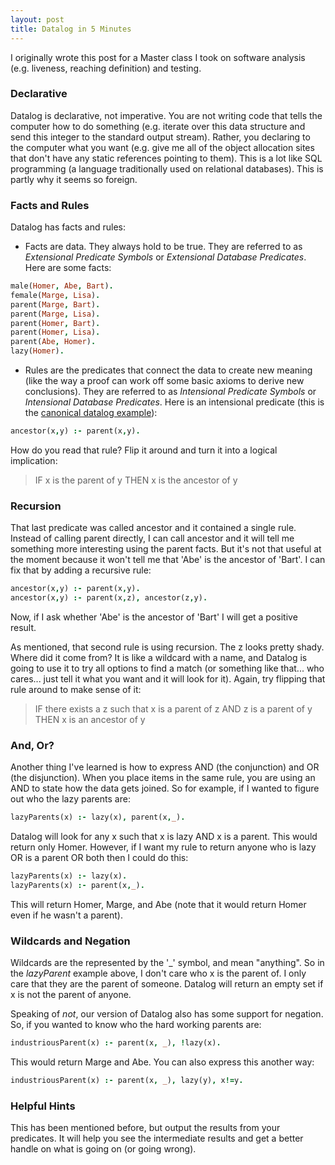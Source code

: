 ```yaml
---
layout: post
title: Datalog in 5 Minutes
---
```


I originally wrote this post for a Master class I took on software analysis (e.g. liveness, reaching definition) and testing. 
 
### Declarative
 
Datalog is declarative, not imperative. You are not writing code that tells the computer how to do something (e.g. iterate over this data structure and send this integer to the standard output stream). Rather, you declaring to the computer what you want (e.g. give me all of the object allocation sites that don't have any static references pointing to them). This is a lot like SQL programming (a language traditionally used on relational databases).  This is partly why it seems so foreign. 
 
### Facts and Rules
 
Datalog has facts and rules:
 
- Facts are data. They always hold to be true. They are referred to as *Extensional Predicate Symbols* or *Extensional Database Predicates*. Here are some facts:

~~~ prolog
male(Homer, Abe, Bart).
female(Marge, Lisa).
parent(Marge, Bart).
parent(Marge, Lisa).
parent(Homer, Bart).
parent(Homer, Lisa).
parent(Abe, Homer).
lazy(Homer).
~~~

- Rules are the predicates that connect the data to create new meaning (like the way a proof can work off some basic axioms to derive new conclusions). They are referred to as *Intensional Predicate Symbols* or *Intensional Database Predicates*. Here is an intensional predicate (this is the [canonical datalog example](https://en.wikipedia.org/wiki/Datalog)):

~~~ prolog
ancestor(x,y) :- parent(x,y).
~~~

How do you read that rule? Flip it around and turn it into a logical implication:

> IF x is the parent of y THEN x is the ancestor of y

### Recursion

That last predicate was called ancestor and it contained a single rule. Instead of calling parent directly, I can call ancestor and it will tell me something more interesting using the parent facts. But it's not that useful at the moment because it won't tell me that 'Abe' is the ancestor of 'Bart'. I can fix that by adding a recursive rule:

~~~ prolog
ancestor(x,y) :- parent(x,y).
ancestor(x,y) :- parent(x,z), ancestor(z,y).
~~~

Now, if I ask whether 'Abe' is the ancestor of 'Bart' I will get a positive result.
 
As mentioned, that second rule is using recursion. The z looks pretty shady. Where did it come from? It is like a wildcard with a name, and Datalog is going to use it to try all options to find a match (or something like that... who cares... just tell it what you want and it will look for it). Again, try flipping that rule around to make sense of it:
 
> IF there exists a z such that x is a parent of z AND z is a parent of y THEN x is an ancestor of y

### And, Or?
 
Another thing I've learned is how to express AND (the conjunction) and OR (the disjunction). When you place items in the same rule, you are using an AND to state how the data gets joined. So for example, if I wanted to figure out who the lazy parents are:

~~~ prolog
lazyParents(x) :- lazy(x), parent(x,_).
~~~

Datalog will look for any x such that x is lazy AND x is a parent. This would return only Homer.  However, if I want my rule to return anyone who is lazy OR is a parent OR both then I could do this:

~~~ prolog
lazyParents(x) :- lazy(x).
lazyParents(x) :- parent(x,_).
~~~

This will return Homer, Marge, and Abe (note that it would return Homer even if he wasn't a parent). 

### Wildcards and Negation

Wildcards are the represented by the '_' symbol, and mean "anything". So in the *lazyParent* example above, I don't care who x is the parent of. I only care that they are the parent of someone. Datalog will return an empty set if x is not the parent of anyone.
 
Speaking of *not*, our version of Datalog also has some support for negation. So, if you wanted to know who the hard working parents are:

~~~prolog
industriousParent(x) :- parent(x, _), !lazy(x).
~~~

This would return Marge and Abe. You can also express this another way:

~~~ prolog
industriousParent(x) :- parent(x, _), lazy(y), x!=y.
~~~

### Helpful Hints
 
This has been mentioned before, but output the results from your predicates. It will help you see the intermediate results and get a better handle on what is going on (or going wrong). 
